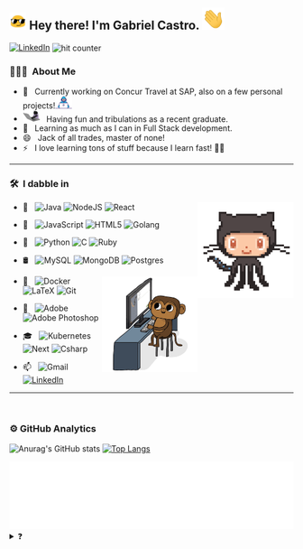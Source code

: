 <h2><img src="https://raw.githubusercontent.com/GabrielCastroSilva/GabrielCastroSilva/main/images/cool.gif?raw=true" width="30px"> Hey there! I'm Gabriel Castro. <img src="https://raw.githubusercontent.com/GabrielCastroSilva/GabrielCastroSilva/main/images/wave.gif?raw=true" width="40px"></h2>


[![LinkedIn](https://img.shields.io/badge/-LinkedIn-black?style=flat&logo=Linkedin&logoColor=white)](https://www.linkedin.com/in/gabriel-castro-silva-a6b76a208/)
<img src="https://profile-counter.glitch.me/GabrielCastroSilva/count.svg" alt="hit counter" align="center">


<h3> 👨🏻‍💻 &nbsp;About Me </h3>

- 💼 &nbsp; Currently working on Concur Travel at SAP, also on a few personal projects!<img src="https://raw.githubusercontent.com/GabrielCastroSilva/GabrielCastroSilva/main/images/programmer.gif?raw=true" width="30px">
- <img src="https://raw.githubusercontent.com/GabrielCastroSilva/GabrielCastroSilva/main/images/keyboardcat.gif?raw=true" width="30"> &nbsp; Having fun and tribulations as a recent graduate.
- 🌱 &nbsp; Learning as much as I can in Full Stack development.
- 😄 &nbsp; Jack of all trades, master of none!
- ⚡ &nbsp; I love learning tons of stuff because I learn fast! 👨‍🎓

___
<h3> 🛠 &nbsp;I dabble in</h3>
<img align='right' src='https://raw.githubusercontent.com/GabrielCastroSilva/GabrielCastroSilva/main/images/octocat.gif?raw=true' width='170'>
  

- 🥇 &nbsp;
  <img alt="Java" src="https://img.shields.io/badge/java-%23ED8B00.svg?&style=for-the-badge&logo=java&logoColor=white"/>
  <img alt="NodeJS" src="https://img.shields.io/badge/node.js%20-%2343853D.svg?&style=for-the-badge&logo=node.js&logoColor=white"/>
  <img alt="React" src="https://img.shields.io/badge/react%20-%2320232a.svg?&style=for-the-badge&logo=react&logoColor=%2361DAFB"/>
  
- 🥈 &nbsp;
  <img alt="JavaScript" src="https://img.shields.io/badge/javascript%20-%23323330.svg?&style=for-the-badge&logo=javascript&logoColor=%23F7DF1E"/>
  <img alt="HTML5" src="https://img.shields.io/badge/html5%20-%23E34F26.svg?&style=for-the-badge&logo=html5&logoColor=white"/>
  <img alt="Golang" src="https://img.shields.io/badge/Go-00ADD8?style=for-the-badge&logo=go&logoColor=white"/>


  
- 🥉 &nbsp; 
  <img alt="Python" src="https://img.shields.io/badge/python%20-%2314354C.svg?&style=for-the-badge&logo=python&logoColor=white"/>
  <img alt="C" src="https://img.shields.io/badge/c%20-%2300599C.svg?&style=for-the-badge&logo=c&logoColor=white"/>
  <img alt="Ruby" src="https://img.shields.io/badge/Ruby-CC342D?style=for-the-badge&logo=ruby&logoColor=white"/>
  
- 🛢 &nbsp;
  <img alt="MySQL" src="https://img.shields.io/badge/mysql-%2300f.svg?&style=for-the-badge&logo=mysql&logoColor=white"/>
  <img alt="MongoDB" src ="https://img.shields.io/badge/MongoDB-%234ea94b.svg?&style=for-the-badge&logo=mongodb&logoColor=white"/>
  <img alt="Postgres" src ="https://img.shields.io/badge/PostgreSQL-316192?style=for-the-badge&logo=postgresql&logoColor=white"/>
  
  <img align='right' src="https://raw.githubusercontent.com/GabrielCastroSilva/GabrielCastroSilva/main/images/monkey.gif?raw=true" width="170">
  
- 🔧 &nbsp;
  <img alt="Docker" src="https://img.shields.io/badge/Docker-2CA5E0?style=for-the-badge&logo=docker&logoColor=white"/>
  <img alt="LaTeX" src="https://img.shields.io/badge/latex%20-%23008080.svg?&style=for-the-badge&logo=latex&logoColor=white"/>
  <img alt="Git" src="https://img.shields.io/badge/git%20-%23F05033.svg?&style=for-the-badge&logo=git&logoColor=white"/>

- 🎨 &nbsp;
  <img alt="Adobe" src="https://img.shields.io/badge/adobe%20-%23FF0000.svg?&style=for-the-badge&logo=adobe&logoColor=white"/>
  <img alt="Adobe Photoshop" src="https://img.shields.io/badge/adobe%20photoshop%20-%2331A8FF.svg?&style=for-the-badge&logo=adobe%20photoshop&logoColor=white"/>
  
- 🎓 &nbsp;
  <img alt="Kubernetes" src="https://img.shields.io/badge/kubernetes-326ce5.svg?&style=for-the-badge&logo=kubernetes&logoColor=white"/>
  <img alt="Next" src="https://img.shields.io/badge/next.js-000000?style=for-the-badge&logo=nextdotjs&logoColor=white"/>
  <img alt="Csharp" src="https://img.shields.io/badge/C%23-239120?style=for-the-badge&logo=c-sharp&logoColor=white"/>

- 📫 &nbsp; 
  <img alt="Gmail" src="https://img.shields.io/badge/gabriel.silva.010@acad.pucrs.br-D14836?style=for-the-badge&logo=gmail&logoColor=white" />
  [![LinkedIn](https://img.shields.io/badge/LinkedIn-0077B5?style=for-the-badge&logo=linkedin&logoColor=white)](https://www.linkedin.com/in/gabrielcastrosilva398/)


___
<br/>

<h3> ⚙️  GitHub Analytics </h3>

![Anurag's GitHub stats](https://github-readme-stats.vercel.app/api?username=gabrielcastrosilva&show_icons=true&theme=radical&count_private=true)
[![Top Langs](https://github-readme-stats.vercel.app/api/top-langs/?username=gabrielcastrosilva&layout=compact&theme=radical&langs_count=8)](https://github.com/anuraghazra/github-readme-stats)

<img height="120" alt="Thanks for visiting me" width="100%" src="https://raw.githubusercontent.com/GabrielCastroSilva/GabrielCastroSilva/main/images/welcome.svg" />

<details>
<summary>❓</summary>
<div>
  <img src="https://raw.githubusercontent.com/GabrielCastroSilva/GabrielCastroSilva/main/images/nevergonna.gif?raw=true" width="280" height="auto" /></a>
  <img src="https://raw.githubusercontent.com/GabrielCastroSilva/GabrielCastroSilva/main/images/nevergonna.gif?raw=true" width="280" height="auto" /></a>
  <img src="https://raw.githubusercontent.com/GabrielCastroSilva/GabrielCastroSilva/main/images/nevergonna.gif?raw=true" width="280" height="auto" /></a>
</div>
</details>
<!--
**GabrielCastroSilva/GabrielCastroSilva** is a ✨ _special_ ✨ repository because its `README.md` (this file) appears on your GitHub profile.

Here are some ideas to get you started:

- 🔭 I’m currently working on ...
- 🌱 I’m currently learning ...
- 👯 I’m looking to collaborate on ...
- 🤔 I’m looking for help with ...
- 💬 Ask me about ...
- 📫 How to reach me: ...
- 😄 Pronouns: ...
- ⚡ Fun fact: ...
-->
